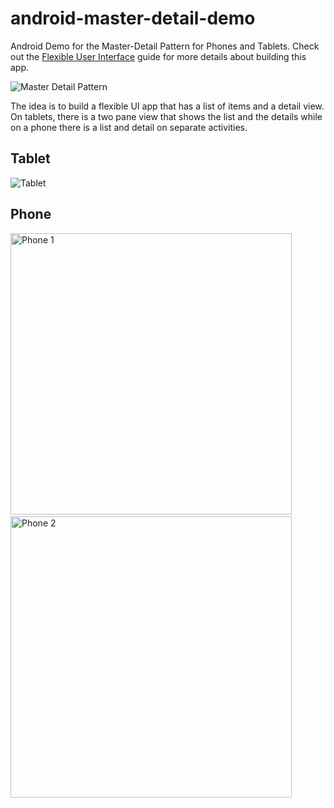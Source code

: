 android-master-detail-demo
==========================

Android Demo for the Master-Detail Pattern for Phones and Tablets. Check out the [Flexible User Interface](https://github.com/thecodepath/android_guides/wiki/Flexible-User-Interfaces) guide for more details about building this app.

![Master Detail Pattern](http://developer.android.com/images/training/basics/fragments-screen-mock.png)

The idea is to build a flexible UI app that has a list of items and a detail view. On tablets, there is a two pane view that shows the list and the details while on a phone there is a list and detail on separate activities.

## Tablet

![Tablet](http://i.imgur.com/qXjBcuL.png)

## Phone

<img src="http://i.imgur.com/JHwjiJo.png" width="450" alt="Phone 1" />
&nbsp;
<img src="http://i.imgur.com/IFS7Pxh.png" width="450" alt="Phone 2" />
